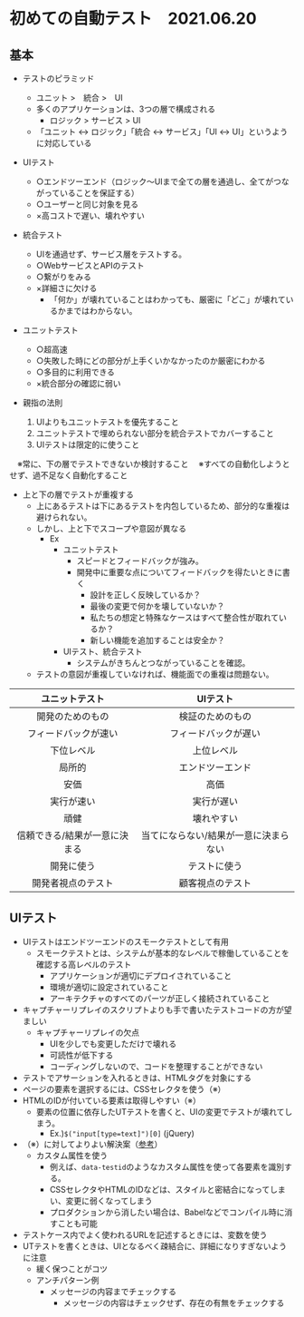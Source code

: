 # 初めての自動テスト　2021.06.20

## 基本
- テストのピラミッド
  - ユニット >　統合 >　UI
  - 多くのアプリケーションは、3つの層で構成される
    - ロジック > サービス > UI
  - 「ユニット ↔︎ ロジック」「統合 ↔︎ サービス」「UI ↔︎ UI」というように対応している

- UIテスト
  - ○エンドツーエンド（ロジック〜UIまで全ての層を通過し、全てがつながっていることを保証する）
  - ○ユーザーと同じ対象を見る
  - ×高コストで遅い、壊れやすい

- 統合テスト
  - UIを通過せず、サービス層をテストする。
  - ○WebサービスとAPIのテスト
  - ○繋がりをみる
  - ×詳細さに欠ける
    - 「何か」が壊れていることはわかっても、厳密に「どこ」が壊れているかまではわからない。

- ユニットテスト
  - ○超高速
  - ○失敗した時にどの部分が上手くいかなかったのか厳密にわかる
  - ○多目的に利用できる
  - ×統合部分の確認に弱い

- 親指の法則
  1. UIよりもユニットテストを優先すること
  2. ユニットテストで埋められない部分を統合テストでカバーすること
  3. UIテストは限定的に使うこと

　※常に、下の層でテストできないか検討すること
　※すべての自動化しようとせず、過不足なく自動化すること

- 上と下の層でテストが重複する
  - 上にあるテストは下にあるテストを内包しているため、部分的な重複は避けられない。
  - しかし、上と下でスコープや意図が異なる
    - Ex
      - ユニットテスト
        - スピードとフィードバックが強み。
        - 開発中に重要な点についてフィードバックを得たいときに書く
          - 設計を正しく反映しているか？
          - 最後の変更で何かを壊していないか？
          - 私たちの想定と特殊なケースはすべて整合性が取れているか？
          - 新しい機能を追加することは安全か？
      - UIテスト、統合テスト
        - システムがきちんとつながっていることを確認。
  - テストの意図が重複していなければ、機能面での重複は問題ない。

| ユニットテスト | UIテスト|
|:---:|:----:|
|開発のためのもの|検証のためのもの|
|フィードバックが速い|フィードバックが遅い|
|下位レベル|上位レベル|
|局所的|エンドツーエンド|
|安価|高価|
|実行が速い|実行が遅い|
|頑健|壊れやすい|
|信頼できる/結果が一意に決まる|当てにならない/結果が一意に決まらない|
|開発に使う|テストに使う|
|開発者視点のテスト|顧客視点のテスト|

## UIテスト
- UIテストはエンドツーエンドのスモークテストとして有用
  - スモークテストとは、システムが基本的なレベルで稼働していることを確認する高レベルのテスト
    - アプリケーションが適切にデプロイされていること
    - 環境が適切に設定されていること
    - アーキテクチャのすべてのパーツが正しく接続されていること
- キャプチャーリプレイのスクリプトよりも手で書いたテストコードの方が望ましい
  - キャプチャーリプレイの欠点
    - UIを少しでも変更しただけで壊れる
    - 可読性が低下する
    - コーディングしないので、コードを整理することができない
- テストでアサーションを入れるときは、HTMLタグを対象にする
- ページの要素を選択するには、CSSセレクタを使う（※）
- HTMLのIDが付いている要素は取得しやすい（※）
  - 要素の位置に依存したUTテストを書くと、UIの変更でテストが壊れてしまう。
    - Ex.)`$("input[type=text]")[0]` (jQuery)
- （※）に対してよりよい解決案（[参考](https://qiita.com/akameco/items/519f7e4d5442b2a9d2da)）
  - カスタム属性を使う
    - 例えば、`data-testid`のようなカスタム属性を使って各要素を識別する。
    - CSSセレクタやHTMLのIDなどは、スタイルと密結合になってしまい、変更に弱くなってしまう
    - プロダクションから消したい場合は、Babelなどでコンパイル時に消すことも可能
- テストケース内でよく使われるURLを記述するときには、変数を使う
- UTテストを書くときは、UIとなるべく疎結合に、詳細になりすぎないように注意
  - 緩く保つことがコツ
  - アンチパターン例
    - メッセージの内容までチェックする
      - メッセージの内容はチェックせず、存在の有無をチェックする
